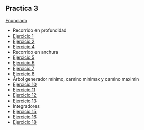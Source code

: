 ## Practica 3

[Enunciado](Ejercicios/Enunciado_3.pdf)

- Recorrido en profundidad
- [Ejercicio 1](Ejercicios/Ej_01.md)
- [Ejercicio 2](Ejercicios/Ej_02.md)
- [Ejercicio 4](Ejercicios/Ej_04.md)
- Recorrido en anchura
- [Ejercicio 5](Ejercicios/Ej_05.md)
- [Ejercicio 6](Ejercicios/Ej_06.md)
- [Ejercicio 7](Ejercicios/Ej_07.md)
- [Ejercicio 8](Ejercicios/Ej_08.md)
- Árbol generador mínimo, camino minimax y camino maximin
- [Ejercicio 10](Ejercicios/Ej_10.md)
- [Ejercicio 11](Ejercicios/Ej_11.md)
- [Ejercicio 12](Ejercicios/Ej_12.md)
- [Ejercicio 13](Ejercicios/Ej_13.md)
- Integradores
- [Ejercicio 15](Ejercicios/Ej_15.md)
- [Ejercicio 16](Ejercicios/Ej_16.md)
- [Ejercicio 18](Ejercicios/Ej_18.md)